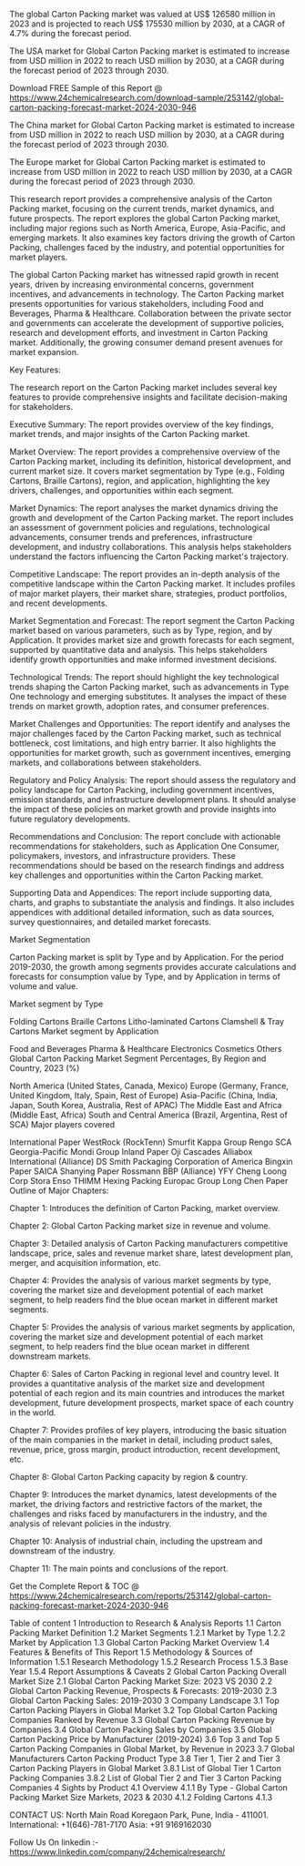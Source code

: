 The global Carton Packing market was valued at US$ 126580 million in 2023 and is projected to reach US$ 175530 million by 2030, at a CAGR of 4.7% during the forecast period.

The USA market for Global Carton Packing market is estimated to increase from USD million in 2022 to reach USD million by 2030, at a CAGR during the forecast period of 2023 through 2030.

Download FREE Sample of this Report @ https://www.24chemicalresearch.com/download-sample/253142/global-carton-packing-forecast-market-2024-2030-946

The China market for Global Carton Packing  market is estimated to increase from USD million in 2022 to reach USD million by 2030, at a CAGR during the forecast period of 2023 through 2030.

The Europe market for Global Carton Packing  market is estimated to increase from USD million in 2022 to reach USD million by 2030, at a CAGR during the forecast period of 2023 through 2030.

This research report provides a comprehensive analysis of the Carton Packing market, focusing on the current trends, market dynamics, and future prospects. The report explores the global Carton Packing market, including major regions such as North America, Europe, Asia-Pacific, and emerging markets. It also examines key factors driving the growth of Carton Packing, challenges faced by the industry, and potential opportunities for market players.

The global Carton Packing market has witnessed rapid growth in recent years, driven by increasing environmental concerns, government incentives, and advancements in technology. The Carton Packing market presents opportunities for various stakeholders, including Food and Beverages, Pharma & Healthcare. Collaboration between the private sector and governments can accelerate the development of supportive policies, research and development efforts, and investment in Carton Packing market. Additionally, the growing consumer demand present avenues for market expansion.

Key Features:

The research report on the Carton Packing market includes several key features to provide comprehensive insights and facilitate decision-making for stakeholders.

Executive Summary: The report provides overview of the key findings, market trends, and major insights of the Carton Packing market.

Market Overview: The report provides a comprehensive overview of the Carton Packing market, including its definition, historical development, and current market size. It covers market segmentation by Type (e.g., Folding Cartons, Braille Cartons), region, and application, highlighting the key drivers, challenges, and opportunities within each segment.

Market Dynamics: The report analyses the market dynamics driving the growth and development of the Carton Packing market. The report includes an assessment of government policies and regulations, technological advancements, consumer trends and preferences, infrastructure development, and industry collaborations. This analysis helps stakeholders understand the factors influencing the Carton Packing market's trajectory.

Competitive Landscape: The report provides an in-depth analysis of the competitive landscape within the Carton Packing market. It includes profiles of major market players, their market share, strategies, product portfolios, and recent developments.

Market Segmentation and Forecast: The report segment the Carton Packing market based on various parameters, such as by Type, region, and by Application. It provides market size and growth forecasts for each segment, supported by quantitative data and analysis. This helps stakeholders identify growth opportunities and make informed investment decisions.

Technological Trends: The report should highlight the key technological trends shaping the Carton Packing market, such as advancements in Type One technology and emerging substitutes. It analyses the impact of these trends on market growth, adoption rates, and consumer preferences.

Market Challenges and Opportunities: The report identify and analyses the major challenges faced by the Carton Packing market, such as technical bottleneck, cost limitations, and high entry barrier. It also highlights the opportunities for market growth, such as government incentives, emerging markets, and collaborations between stakeholders.

Regulatory and Policy Analysis: The report should assess the regulatory and policy landscape for Carton Packing, including government incentives, emission standards, and infrastructure development plans. It should analyse the impact of these policies on market growth and provide insights into future regulatory developments.

Recommendations and Conclusion: The report conclude with actionable recommendations for stakeholders, such as Application One Consumer, policymakers, investors, and infrastructure providers. These recommendations should be based on the research findings and address key challenges and opportunities within the Carton Packing market.

Supporting Data and Appendices: The report include supporting data, charts, and graphs to substantiate the analysis and findings. It also includes appendices with additional detailed information, such as data sources, survey questionnaires, and detailed market forecasts.

Market Segmentation

Carton Packing market is split by Type and by Application. For the period 2019-2030, the growth among segments provides accurate calculations and forecasts for consumption value by Type, and by Application in terms of volume and value.

Market segment by Type

Folding Cartons
Braille Cartons
Litho-laminated Cartons
Clamshell & Tray Cartons
Market segment by Application

Food and Beverages
Pharma & Healthcare
Electronics
Cosmetics
Others
Global Carton Packing Market Segment Percentages, By Region and Country, 2023 (%)

North America (United States, Canada, Mexico)
Europe (Germany, France, United Kingdom, Italy, Spain, Rest of Europe)
Asia-Pacific (China, India, Japan, South Korea, Australia, Rest of APAC)
The Middle East and Africa (Middle East, Africa)
South and Central America (Brazil, Argentina, Rest of SCA)
Major players covered

International Paper
WestRock (RockTenn)
Smurfit Kappa Group
Rengo
SCA
Georgia-Pacific
Mondi Group
Inland Paper
Oji
Cascades
Alliabox International (Alliance)
DS Smith
Packaging Corporation of America
Bingxin Paper
SAICA
Shanying Paper
Rossmann
BBP (Alliance)
YFY
Cheng Loong Corp
Stora Enso
THIMM
Hexing Packing
Europac Group
Long Chen Paper
Outline of Major Chapters:

Chapter 1: Introduces the definition of Carton Packing, market overview.

Chapter 2: Global Carton Packing market size in revenue and volume.

Chapter 3: Detailed analysis of Carton Packing manufacturers competitive landscape, price, sales and revenue market share, latest development plan, merger, and acquisition information, etc.

Chapter 4: Provides the analysis of various market segments by type, covering the market size and development potential of each market segment, to help readers find the blue ocean market in different market segments.

Chapter 5: Provides the analysis of various market segments by application, covering the market size and development potential of each market segment, to help readers find the blue ocean market in different downstream markets.

Chapter 6: Sales of Carton Packing in regional level and country level. It provides a quantitative analysis of the market size and development potential of each region and its main countries and introduces the market development, future development prospects, market space of each country in the world.

Chapter 7: Provides profiles of key players, introducing the basic situation of the main companies in the market in detail, including product sales, revenue, price, gross margin, product introduction, recent development, etc.

Chapter 8: Global Carton Packing capacity by region & country.

Chapter 9: Introduces the market dynamics, latest developments of the market, the driving factors and restrictive factors of the market, the challenges and risks faced by manufacturers in the industry, and the analysis of relevant policies in the industry.

Chapter 10: Analysis of industrial chain, including the upstream and downstream of the industry.

Chapter 11: The main points and conclusions of the report.

Get the Complete Report & TOC @ https://www.24chemicalresearch.com/reports/253142/global-carton-packing-forecast-market-2024-2030-946

Table of content
1 Introduction to Research & Analysis Reports
1.1 Carton Packing Market Definition
1.2 Market Segments
1.2.1 Market by Type
1.2.2 Market by Application
1.3 Global Carton Packing Market Overview
1.4 Features & Benefits of This Report
1.5 Methodology & Sources of Information
1.5.1 Research Methodology
1.5.2 Research Process
1.5.3 Base Year
1.5.4 Report Assumptions & Caveats
2 Global Carton Packing Overall Market Size
2.1 Global Carton Packing Market Size: 2023 VS 2030
2.2 Global Carton Packing Revenue, Prospects & Forecasts: 2019-2030
2.3 Global Carton Packing Sales: 2019-2030
3 Company Landscape
3.1 Top Carton Packing Players in Global Market
3.2 Top Global Carton Packing Companies Ranked by Revenue
3.3 Global Carton Packing Revenue by Companies
3.4 Global Carton Packing Sales by Companies
3.5 Global Carton Packing Price by Manufacturer (2019-2024)
3.6 Top 3 and Top 5 Carton Packing Companies in Global Market, by Revenue in 2023
3.7 Global Manufacturers Carton Packing Product Type
3.8 Tier 1, Tier 2 and Tier 3 Carton Packing Players in Global Market
3.8.1 List of Global Tier 1 Carton Packing Companies
3.8.2 List of Global Tier 2 and Tier 3 Carton Packing Companies
4 Sights by Product
4.1 Overview
4.1.1 By Type - Global Carton Packing Market Size Markets, 2023 & 2030
4.1.2 Folding Cartons
4.1.3

CONTACT US:
North Main Road Koregaon Park, Pune, India - 411001.
International: +1(646)-781-7170
Asia: +91 9169162030

Follow Us On linkedin :- https://www.linkedin.com/company/24chemicalresearch/
